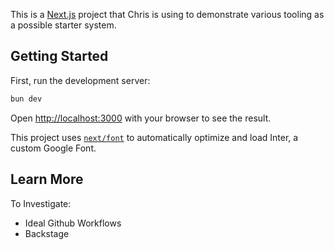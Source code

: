 This is a [Next.js](https://nextjs.org/) project that Chris is using to demonstrate various tooling as a possible starter system.

## Getting Started

First, run the development server:

```bash
bun dev
```

Open [http://localhost:3000](http://localhost:3000) with your browser to see the result.

This project uses [`next/font`](https://nextjs.org/docs/basic-features/font-optimization) to automatically optimize and load Inter, a custom Google Font.

## Learn More

To Investigate:

- Ideal Github Workflows
- Backstage
